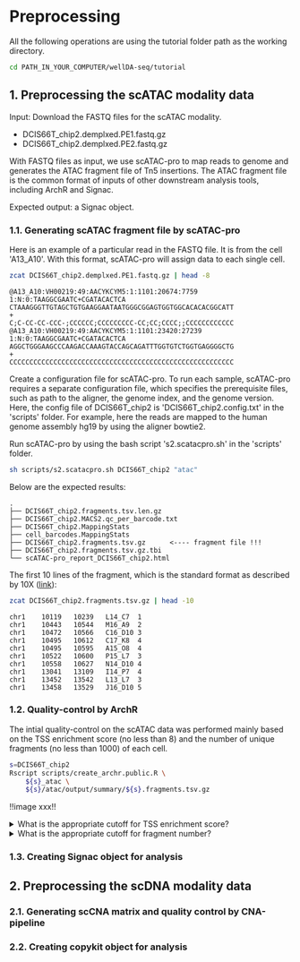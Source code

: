 <!-- Written by: Yun Yan (https://github.com/Puriney) -->

# Preprocessing


All the following operations are using the tutorial folder path as the working directory. 

``` bash
cd PATH_IN_YOUR_COMPUTER/wellDA-seq/tutorial
```

## 1. Preprocessing the scATAC modality data

Input: Download the FASTQ files for the scATAC modality. 

- DCIS66T_chip2.demplxed.PE1.fastq.gz
- DCIS66T_chip2.demplxed.PE2.fastq.gz

With FASTQ files as input, we use scATAC-pro to map reads to genome and generates the ATAC
 fragment file of Tn5 insertions. The ATAC fragment file is the common format of inputs of other downstream analysis tools, including ArchR and Signac. 

Expected output: a Signac object.

### 1.1. Generating scATAC fragment file by scATAC-pro

Here is an example of a particular read in the FASTQ file. It is from the cell 'A13_A10'. With this format, scATAC-pro will assign data to each single cell.

``` bash
zcat DCIS66T_chip2.demplxed.PE1.fastq.gz | head -8
```

```
@A13_A10:VH00219:49:AACYKCYM5:1:1101:20674:7759 1:N:0:TAAGGCGAATC+CGATACACTCA
CTAAAGGGTTGTAGCTGTGAAGGAATAATGGGCGGAGTGGTGGCACACACGGCATT
+
C;C-CC-CC-CCC-;CCCCCC;CCCCCCCCC-CC;CC;CCCC;;CCCCCCCCCCCC
@A13_A10:VH00219:49:AACYKCYM5:1:1101:23420:27239 1:N:0:TAAGGCGAATC+CGATACACTCA
AGGCTGGGAAGCCCAAGACCAAAGTACCAGCAGATTTGGTGTCTGGTGAGGGGCTG
+
CCCCCCCCCCCCCCCCCCCCCCCCCCCCCCCCCCCCCCCCCCCCCCCCCCCCCCCC
```


Create a configuration file for scATAC-pro. To run each sample, scATAC-pro requires a separate configuration file, which specifies the prerequisite files, such as path to the aligner, the genome index, and the genome version. Here, the config file of DCIS66T_chip2 is 'DCIS66T_chip2.config.txt' in the 'scripts' folder. For example, here the reads are mapped to the human genome assembly hg19 by using the aligner bowtie2.

Run scATAC-pro by using the bash script 's2.scatacpro.sh' in the 'scripts' folder.

``` bash
sh scripts/s2.scatacpro.sh DCIS66T_chip2 "atac"
```

Below are the expected results:

```
.
├── DCIS66T_chip2.fragments.tsv.len.gz
├── DCIS66T_chip2.MACS2.qc_per_barcode.txt
├── DCIS66T_chip2.MappingStats
├── cell_barcodes.MappingStats
├── DCIS66T_chip2.fragments.tsv.gz      <---- fragment file !!!
├── DCIS66T_chip2.fragments.tsv.gz.tbi      
└── scATAC-pro_report_DCIS66T_chip2.html
```

The first 10 lines of the fragment, which is the standard format as described by 10X ([link](https://www.10xgenomics.com/support/software/cell-ranger-arc/latest/analysis/fragments-file)):

```bash
zcat DCIS66T_chip2.fragments.tsv.gz | head -10
```


```
chr1    10119   10239   L14_C7  1
chr1    10443   10544   M16_A9  2
chr1    10472   10566   C16_D10 3
chr1    10495   10612   C17_K8  4
chr1    10495   10595   A15_O8  4
chr1    10522   10600   P15_L7  3
chr1    10558   10627   N14_D10 4
chr1    13041   13109   I14_P7  4
chr1    13452   13542   L13_L7  3
chr1    13458   13529   J16_D10 5
```

### 1.2. Quality-control by ArchR

The intial quality-control on the scATAC data was performed mainly based on the TSS enrichment score (no less than 8) and the number of unique fragments (no less than 1000) of each cell. 


``` bash
s=DCIS66T_chip2
Rscript scripts/create_archr.public.R \
    ${s}_atac \
    ${s}/atac/output/summary/${s}.fragments.tsv.gz 
```

!!image xxx!!

<details>
<summary> What is the appropriate cutoff for TSS enrichment score? </summary>
Different cutoff is suggested depending on the genome assembly and species. Further read the instructions from ENCODE: https://www.encodeproject.org/atac-seq/. 
</details>

<details>
<summary> What is the appropriate cutoff for fragment number? </summary>
It depends on the specific data because of many factors, for example, the sequencing depth. In most cases, 1000 is a reasonable number to remove the empty or low quality cell (see <a href="https://doi.org/10.1038%2Fs41587-019-0206-z">Satpathy et al 2019</a>).
</details>



### 1.3. Creating Signac object for analysis







## 2. Preprocessing the scDNA modality data

### 2.1. Generating scCNA matrix and quality control by CNA-pipeline

### 2.2. Creating copykit object for analysis

